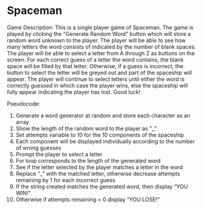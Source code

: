 # Spaceman
Game Description:
This is a single player game of Spaceman. The game is played by clicking the
"Generate Random Word" button which will store a random word unknown to the player. 
The player will be able to see how many letters the word consists of indicated by 
the number of blank spaces. The player will be able to select a letter from A through Z as buttons on the screen. 
For each correct guess of a letter the word contains, the
blank space will be filled by that letter. Otherwise, if a guess is incorrect, the button to select
the letter will be greyed out and part of the spaceship will appear. The player 
will continue to select letters until either the word is correctly guessed in which 
case the player wins, else the spaceship will fully appear indicating the player has lost. 
Good luck!



Pseudocode:

1. Generate a word generator at random and store each character as an array
3. Show the length of the random word to the player as "_"
4. Set attempts variable to 10 for the 10 components of the spaceship
5. Each component will be displayed individually according to the number of wrong guesses 
6. Prompt the player to select a letter
7. For loop corresponds to the length of the generated word
8. See if the letter selected by the player matches a letter in the word
9. Replace “_” with the matched letter, otherwise decrease attempts remaining by 1 for each incorrect guess
10. If the string created matches the generated word, then display “YOU WIN!”
11. Otherwise if attempts remaining = 0 display “YOU LOSE!” 
